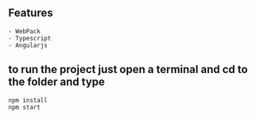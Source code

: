 ## Features
    - WebPack 
    - Typescript
    - Angularjs

## to run the project just open a terminal and cd to the folder and type 
```
npm install
npm start
```